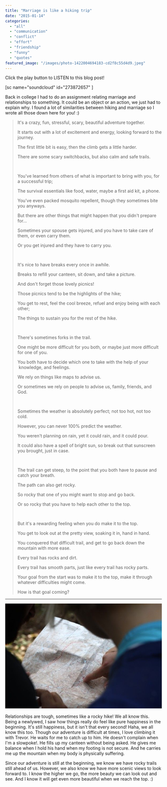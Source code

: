 ```yaml
---
title: "Marriage is like a hiking trip"
date: "2015-01-14"
categories: 
  - "all"
  - "communication"
  - "conflict"
  - "effort"
  - "friendship"
  - "funny"
  - "quotes"
featured_image: "/images/photo-1422004694183-cd2f8c55d4d9.jpeg"
---
```


Click the play button to LISTEN to this blog post!

\[sc name="soundcloud" id="273872657" \]

Back in college I had to do an assignment relating marriage and relationships to something. It could be an object or an action, we just had to explain why. I found a lot of similarities between hiking and marriage so I wrote all those down here for you! :)

> It's a crazy, fun, stressful, scary, beautiful adventure together.
> 
> It starts out with a lot of excitement and energy, looking forward to the journey.
> 
> The first little bit is easy, then the climb gets a little harder.
> 
> There are some scary switchbacks, but also calm and safe trails.
> 
>  
> 
> You've learned from others of what is important to bring with you, for a successful trip;
> 
> The survival essentials like food, water, maybe a first aid kit, a phone.
> 
> You've even packed mosquito repellent, though they sometimes bite you anyways.
> 
> But there are other things that might happen that you didn't prepare for...
> 
> Sometimes your spouse gets injured, and you have to take care of them, or even carry them.
> 
> Or you get injured and they have to carry you.
> 
>  
> 
> It's nice to have breaks every once in awhile.
> 
> Breaks to refill your canteen, sit down, and take a picture.
> 
> And don't forget those lovely picnics!
> 
> Those picnics tend to be the highlights of the hike;
> 
> You get to rest, feel the cool breeze, refuel and enjoy being with each other;
> 
> The things to sustain you for the rest of the hike.
> 
>  
> 
> There's sometimes forks in the trail.
> 
> One might be more difficult for you both, or maybe just more difficult for one of you.
> 
> You both have to decide which one to take with the help of your  knowledge, and feelings.
> 
> We rely on things like maps to advise us.
> 
> Or sometimes we rely on people to advise us, family, friends, and God.
> 
>  
> 
> Sometimes the weather is absolutely perfect; not too hot, not too cold.
> 
> However, you can never 100% predict the weather.
> 
> You weren't planning on rain, yet it could rain, and it could pour.
> 
> It could also have a spell of bright sun, so break out that sunscreen you brought, just in case.
> 
>  
> 
> The trail can get steep, to the point that you both have to pause and catch your breath.
> 
> The path can also get rocky.
> 
> So rocky that one of you might want to stop and go back.
> 
> Or so rocky that you have to help each other to the top.
> 
>  
> 
> But it's a rewarding feeling when you do make it to the top.
> 
> You get to look out at the pretty view, soaking it in, hand in hand.
> 
> You conquered that difficult trail, and get to go back down the mountain with more ease.
> 
> Every trail has rocks and dirt.
> 
> Every trail has smooth parts, just like every trail has rocky parts.
> 
> Your goal from the start was to make it to the top, make it through whatever difficulties might come.
> 
> How is that goal coming?

* * *

![Marriage metaphors, marriage and hiking, marriage is like a hike, newlywed adventures, marriage adventures, hiking adventures, hiking in relationships](/images/photo-1436918671239-a2b72ace4880.jpeg)

Relationships are tough, sometimes like a rocky hike! We all know this. Being a newlywed, I saw how things really do feel like pure happiness in the beginning. It's still happiness, but it isn't that every second! Haha, we all know this too. Though our adventure is difficult at times, I love climbing it with Trevor. He waits for me to catch up to him. He doesn't complain when I'm a slowpoke!. He fills up my canteen without being asked. He gives me balance when I hold his hand when my footing is not secure. And he carries me up the mountain when my body is physically suffering.

Since our adventure is still at the beginning, we know we have rocky trails still ahead of us. However, we also know we have more scenic views to look forward to. I know the higher we go, the more beauty we can look out and see. And I know it will get even more beautiful when we reach the top. :)
